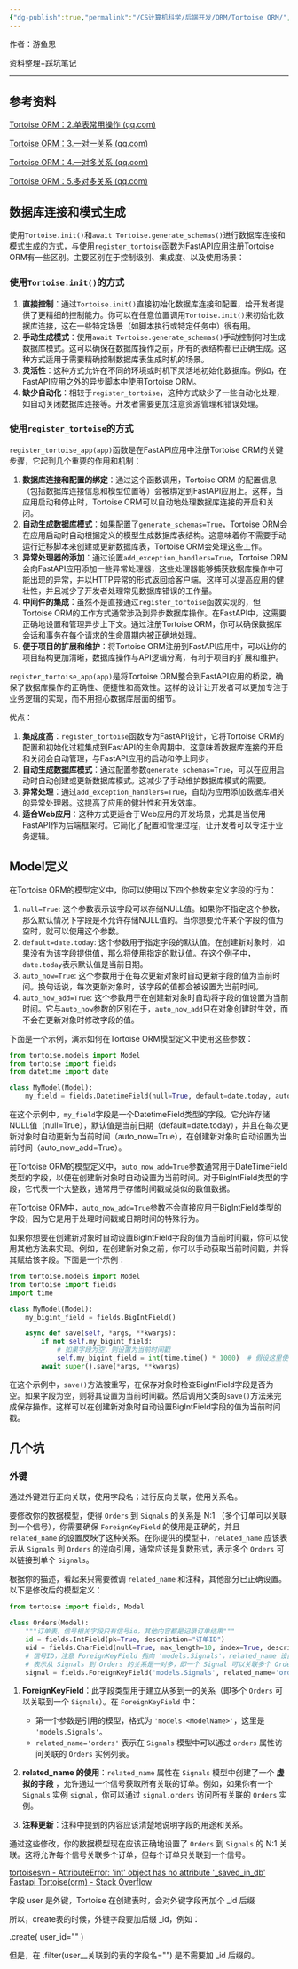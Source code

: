 ```yaml
---
{"dg-publish":true,"permalink":"/CS计算机科学/后端开发/ORM/Tortoise ORM/","noteIcon":"","created":"2024-06-22T22:30:28.807+08:00","updated":"2024-04-25T15:45:35.000+08:00"}
---
```



作者：游鱼思

资料整理+踩坑笔记

---

## 参考资料

[Tortoise ORM：2.单表常用操作 (qq.com)](https://mp.weixin.qq.com/s/JB81ueFowRUOOym5la6v_g)

[Tortoise ORM：3.一对一关系 (qq.com)](https://mp.weixin.qq.com/s/QJsE29Qd3_ZCjRTjI6nBaA)

[Tortoise ORM：4.一对多关系 (qq.com)](https://mp.weixin.qq.com/s/NOTL2bec0NGAcFZGDMzTIA)

[Tortoise ORM：5.多对多关系 (qq.com)](https://mp.weixin.qq.com/s/mzQsGwUeaAmroGzdCXZWYA)

## 数据库连接和模式生成

使用`Tortoise.init()`和`await Tortoise.generate_schemas()`进行数据库连接和模式生成的方式，与使用`register_tortoise`函数为FastAPI应用注册Tortoise ORM有一些区别。主要区别在于控制级别、集成度、以及使用场景：

### 使用`Tortoise.init()`的方式

1. **直接控制**：通过`Tortoise.init()`直接初始化数据库连接和配置，给开发者提供了更精细的控制能力。你可以在任意位置调用`Tortoise.init()`来初始化数据库连接，这在一些特定场景（如脚本执行或特定任务中）很有用。
2. **手动生成模式**：使用`await Tortoise.generate_schemas()`手动控制何时生成数据库模式。这可以确保在数据库操作之前，所有的表结构都已正确生成。这种方式适用于需要精确控制数据库表生成时机的场景。
3. **灵活性**：这种方式允许在不同的环境或时机下灵活地初始化数据库。例如，在FastAPI应用之外的异步脚本中使用Tortoise ORM。
4. **缺少自动化**：相较于`register_tortoise`，这种方式缺少了一些自动化处理，如自动关闭数据库连接等。开发者需要更加注意资源管理和错误处理。

### 使用`register_tortoise`的方式

`register_tortoise_app(app)`函数是在FastAPI应用中注册Tortoise ORM的关键步骤，它起到几个重要的作用和机制：

1. **数据库连接和配置的绑定**：通过这个函数调用，Tortoise ORM 的配置信息（包括数据库连接信息和模型位置等）会被绑定到FastAPI应用上。这样，当应用启动和停止时，Tortoise ORM可以自动地处理数据库连接的开启和关闭。
2. **自动生成数据库模式**：如果配置了`generate_schemas=True`，Tortoise ORM会在应用启动时自动根据定义的模型生成数据库表结构。这意味着你不需要手动运行迁移脚本来创建或更新数据库表，Tortoise ORM会处理这些工作。
3. **异常处理器的添加**：通过设置`add_exception_handlers=True`，Tortoise ORM会向FastAPI应用添加一些异常处理器，这些处理器能够捕获数据库操作中可能出现的异常，并以HTTP异常的形式返回给客户端。这样可以提高应用的健壮性，并且减少了开发者处理常见数据库错误的工作量。
4. **中间件的集成**：虽然不是直接通过`register_tortoise`函数实现的，但Tortoise ORM的工作方式通常涉及到异步数据库操作。在FastAPI中，这需要正确地设置和管理异步上下文。通过注册Tortoise ORM，你可以确保数据库会话和事务在每个请求的生命周期内被正确地处理。
5. **便于项目的扩展和维护**：将Tortoise ORM注册到FastAPI应用中，可以让你的项目结构更加清晰，数据库操作与API逻辑分离，有利于项目的扩展和维护。

`register_tortoise_app(app)`是将Tortoise ORM整合到FastAPI应用的桥梁，确保了数据库操作的正确性、便捷性和高效性。这样的设计让开发者可以更加专注于业务逻辑的实现，而不用担心数据库层面的细节。

优点：

1. **集成度高**：`register_tortoise`函数专为FastAPI设计，它将Tortoise ORM的配置和初始化过程集成到FastAPI的生命周期中。这意味着数据库连接的开启和关闭会自动管理，与FastAPI应用的启动和停止同步。
2. **自动生成数据库模式**：通过配置参数`generate_schemas=True`，可以在应用启动时自动创建或更新数据库模式。这减少了手动维护数据库模式的需要。
3. **异常处理**：通过`add_exception_handlers=True`，自动为应用添加数据库相关的异常处理器。这提高了应用的健壮性和开发效率。
4. **适合Web应用**：这种方式更适合于Web应用的开发场景，尤其是当使用FastAPI作为后端框架时。它简化了配置和管理过程，让开发者可以专注于业务逻辑。


## Model定义

在Tortoise ORM的模型定义中，你可以使用以下四个参数来定义字段的行为：

1. `null=True`: 这个参数表示该字段可以存储NULL值。如果你不指定这个参数，那么默认情况下字段是不允许存储NULL值的。当你想要允许某个字段的值为空时，就可以使用这个参数。
2. `default=date.today`: 这个参数用于指定字段的默认值。在创建新对象时，如果没有为该字段提供值，那么将使用指定的默认值。在这个例子中，`date.today`表示默认值是当前日期。
3. `auto_now=True`: 这个参数用于在每次更新对象时自动更新字段的值为当前时间。换句话说，每次更新对象时，该字段的值都会被设置为当前时间。
4. `auto_now_add=True`: 这个参数用于在创建新对象时自动将字段的值设置为当前时间。它与`auto_now`参数的区别在于，`auto_now_add`只在对象创建时生效，而不会在更新对象时修改字段的值。

下面是一个示例，演示如何在Tortoise ORM模型定义中使用这些参数：

```python
from tortoise.models import Model
from tortoise import fields
from datetime import date

class MyModel(Model):
    my_field = fields.DatetimeField(null=True, default=date.today, auto_now=True, auto_now_add=True)
```

在这个示例中，`my_field`字段是一个DatetimeField类型的字段。它允许存储NULL值（null=True），默认值是当前日期（default=date.today），并且在每次更新对象时自动更新为当前时间（auto_now=True），在创建新对象时自动设置为当前时间（auto_now_add=True）。

在Tortoise ORM的模型定义中，`auto_now_add=True`参数通常用于DateTimeField类型的字段，以便在创建新对象时自动设置为当前时间。对于BigIntField类型的字段，它代表一个大整数，通常用于存储时间戳或类似的数值数据。

在Tortoise ORM中，`auto_now_add=True`参数不会直接应用于BigIntField类型的字段，因为它是用于处理时间戳或日期时间的特殊行为。

如果你想要在创建新对象时自动设置BigIntField字段的值为当前时间戳，你可以使用其他方法来实现。例如，在创建新对象之前，你可以手动获取当前时间戳，并将其赋给该字段。下面是一个示例：

```python
from tortoise.models import Model
from tortoise import fields
import time

class MyModel(Model):
    my_bigint_field = fields.BigIntField()

    async def save(self, *args, **kwargs):
        if not self.my_bigint_field:
            # 如果字段为空，则设置为当前时间戳
            self.my_bigint_field = int(time.time() * 1000)  # 假设这里使用毫秒级时间戳
        await super().save(*args, **kwargs)
```

在这个示例中，`save()`方法被重写，在保存对象时检查BigIntField字段是否为空。如果字段为空，则将其设置为当前时间戳。然后调用父类的`save()`方法来完成保存操作。这样可以在创建新对象时自动设置BigIntField字段的值为当前时间戳。

## 几个坑
### 外键

通过外键进行正向关联，使用字段名；进行反向关联，使用关系名。

要修改你的数据模型，使得 `Orders` 到 `Signals` 的关系是 N:1 （多个订单可以关联到一个信号），你需要确保 `ForeignKeyField` 的使用是正确的，并且 `related_name` 的设置反映了这种关系。在你提供的模型中，`related_name` 应该表示从 `Signals` 到 `Orders` 的逆向引用，通常应该是复数形式，表示多个 `Orders` 可以链接到单个 `Signals`。

根据你的描述，看起来只需要微调 `related_name` 和注释，其他部分已正确设置。以下是修改后的模型定义：

```python
from tortoise import fields, Model

class Orders(Model):
    """订单表，信号相关字段只有信号id，其他内容都是记录订单结果"""
    id = fields.IntField(pk=True, description="订单ID")
    uid = fields.CharField(null=True, max_length=10, index=True, description="下单的用户在Drupal的uid")  # 下单的用户id
    # 信号ID，注意 ForeignKeyField 指向 'models.Signals'，related_name 设置为 'orders'
    # 表示从 Signals 到 Orders 的关系是一对多，即一个 Signal 可以关联多个 Orders
    signal = fields.ForeignKeyField('models.Signals', related_name='orders', description="跟单的交易信号ID")
```


1. **ForeignKeyField**：此字段类型用于建立从多到一的关系（即多个 `Orders` 可以关联到一个 `Signals`）。在 `ForeignKeyField` 中：
   - 第一个参数是引用的模型，格式为 `'models.<ModelName>'`，这里是 `'models.Signals'`。
   - `related_name='orders'` 表示在 `Signals` 模型中可以通过 `orders` 属性访问关联的 `Orders` 实例列表。

2. **related_name 的使用**：`related_name` 属性在 `Signals` 模型中创建了一个 **虚拟的字段** ，允许通过一个信号获取所有关联的订单。例如，如果你有一个 `Signals` 实例 `signal`，你可以通过 `signal.orders` 访问所有关联的 `Orders` 实例。
3. **注释更新**：注释中提到的内容应该清楚地说明字段的用途和关系。

通过这些修改，你的数据模型现在应该正确地设置了 `Orders` 到 `Signals` 的 N:1 关联。这将允许每个信号关联多个订单，但每个订单只关联到一个信号。

[tortoisesvn - AttributeError: 'int' object has no attribute '_saved_in_db' Fastapi Tortoise(orm) - Stack Overflow](https://stackoverflow.com/questions/69122108/attributeerror-int-object-has-no-attribute-saved-in-db-fastapi-tortoiseor)

字段 user 是外键，Tortoise 在创建表时，会对外键字段再加个 _id 后缀

所以，create表的时候，外键字段要加后缀 _id，例如：

.create( user_id="" )

但是，在 .filter(user__关联到的表的字段名="") 是不需要加 _id 后缀的。
